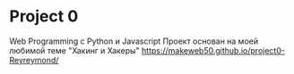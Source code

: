 # Project 0
Web Programming с Python и Javascript
Проект основан на моей любимой теме "Хакинг и Хакеры" https://makeweb50.github.io/project0-Reyreymond/
